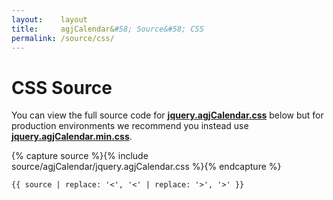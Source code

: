```yaml
---
layout:    layout
title:     agjCalendar&#58; Source&#58; CSS
permalink: /source/css/
---
```


# CSS Source

You can view the full source code for [**jquery.agjCalendar.css**](https://github.com/andrewgjohnson/agjCalendar/blob/master/source/agjCalendar/jquery.agjCalendar.css) below but for production environments we recommend you instead use [**jquery.agjCalendar.min.css**](https://github.com/andrewgjohnson/agjCalendar/blob/master/source/agjCalendar/jquery.agjCalendar.min.css).

{% capture source %}{% include source/agjCalendar/jquery.agjCalendar.css %}{% endcapture %}
<pre><code>{{ source | replace: '<', '&lt;' | replace: '>', '&gt;' }}</code></pre>
